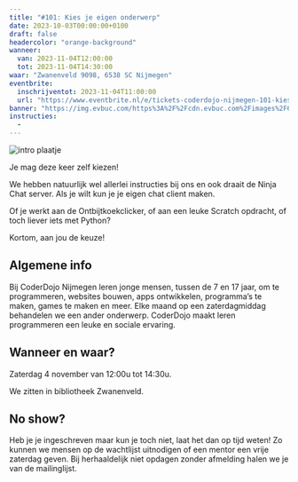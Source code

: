 ```yaml
---
title: "#101: Kies je eigen onderwerp"
date: 2023-10-03T00:00:00+0100
draft: false
headercolor: "orange-background"
wanneer: 
  van: 2023-11-04T12:00:00
  tot: 2023-11-04T14:30:00
waar: "Zwanenveld 9098, 6538 SC Nijmegen"
eventbrite:
  inschrijventot: 2023-11-04T11:00:00
  url: "https://www.eventbrite.nl/e/tickets-coderdojo-nijmegen-101-kies-je-eigen-onderwerp-731355964377"
banner: "https://img.evbuc.com/https%3A%2F%2Fcdn.evbuc.com%2Fimages%2F630308289%2F187233351803%2F1%2Foriginal.20231028-102540?h=200&w=450&auto=format%2Ccompress&q=75&sharp=10&rect=0%2C3%2C2160%2C1080&s=0373604af2413322e9750581cab1f35b"
instructies:
  - 
---
```


![intro plaatje](https://img.evbuc.com/https%3A%2F%2Fcdn.evbuc.com%2Fimages%2F630308289%2F187233351803%2F1%2Foriginal.20231028-102540?h=200&w=450&auto=format%2Ccompress&q=75&sharp=10&rect=0%2C3%2C2160%2C1080&s=0373604af2413322e9750581cab1f35b)



J﻿e mag deze keer zelf kiezen!

<!--more-->



W﻿e hebben natuurlijk wel allerlei instructies bij ons en ook draait de Ninja Chat server. Als je wilt kun je je eigen chat client maken.

Of je werkt aan de Ontbijtkoekclicker, of aan een leuke Scratch opdracht, of toch liever iets met Python?

Kortom, aan jou de keuze!
## Algemene info

Bij CoderDojo Nijmegen leren jonge mensen, tussen de 7 en 17 jaar, om te programmeren, websites bouwen, apps ontwikkelen, programma’s te maken, games te maken en meer. Elke maand op een zaterdagmiddag behandelen we een ander onderwerp. CoderDojo maakt leren programmeren een leuke en sociale ervaring. 
## <strong>Wanneer en waar?</strong>

Zaterdag 4 november van 12:00u tot 14:30u.

We zitten in bibliotheek Zwanenveld.
## <strong>No show?</strong>

Heb je je ingeschreven maar kun je toch niet, laat het dan op tijd weten! Zo kunnen we mensen op de wachtlijst uitnodigen of een mentor een vrije zaterdag geven. Bij herhaaldelijk niet opdagen zonder afmelding halen we je van de mailinglijst.
